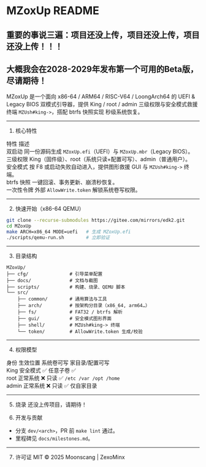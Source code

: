 # MZoxUp README
## 重要的事说三遍：项目还没上传，项目还没上传，项目还没上传！！！
## 大概我会在2028-2029年发布第一个可用的Beta版，尽请期待！
MZoxUp 是一个面向 x86-64 / ARM64 / RISC-V64 / LoongArch64 的 UEFI & Legacy BIOS 双模式引导器，提供 King / root / admin 三级权限与安全模式救援终端 `MZUsh#king->`，搭配 btrfs 快照实现 秒级系统恢复。

---

1. 核心特性

特性	描述	
双启动	同一份源码生成 `MZoxUp.efi`（UEFI）与 `MZoxUp.mbr`（Legacy BIOS）。	
三级权限	King（固件级）、root（系统只读+配置可写）、admin（普通用户）。	
安全模式	按 F8 或启动失败自动进入，提供图形救援 GUI 与 `MZUsh#king->` 终端。	
btrfs 快照	一键回滚、事务更新、崩溃秒恢复。	
一次性令牌	外部 `AllowWrite.token` 解锁系统卷写权限。	

---

2. 快速开始（x86-64 QEMU）

```bash
git clone --recurse-submodules https://gitee.com/mirrors/edk2.git
cd MZoxUp
make ARCH=x86_64 MODE=uefi   # 生成 MZoxUp.efi
./scripts/qemu-run.sh        # 立即验证
```

---

3. 目录结构

```
MZoxUp/
├── cfg/               # 引导菜单配置
├── docs/              # 文档与截图
├── scripts/           # 构建、烧录、QEMU 脚本
└── src/
    ├── common/        # 通用算法与工具
    ├── arch/          # 按架构分目录（x86_64, arm64…）
    ├── fs/            # FAT32 / btrfs 解析
    ├── gui/           # 安全模式图形界面
    ├── shell/         # MZUsh#king-> 终端
    └── token/         # AllowWrite.token 生成/校验
```

---

4. 权限模型

身份	生效位置	系统卷可写	家目录/配置可写	
King	安全模式	✅ 任意子卷	✅	
root	正常系统	❌ 只读	✅ `/etc /var /opt /home`	
admin	正常系统	❌ 只读	✅ 仅自家目录	

---

5. 烧录
还没上传项目，请期待！

6. 开发与贡献
- 分支 `dev/<arch>`，PR 前 `make lint` 通过。  
- 里程碑见 `docs/milestones.md`。  

---

7. 许可证
MIT © 2025 Moonscang | ZexoMinx
